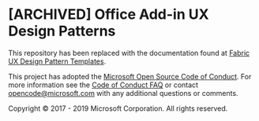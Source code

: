 # [ARCHIVED] Office Add-in UX Design Patterns

This repository has been replaced with the documentation found at [Fabric UX Design Pattern Templates](https://docs.microsoft.com/en-us/office/dev/add-ins/design/ux-design-pattern-templates).

This project has adopted the [Microsoft Open Source Code of Conduct](https://opensource.microsoft.com/codeofconduct/). For more information see the [Code of Conduct FAQ](https://opensource.microsoft.com/codeofconduct/faq/) or contact [opencode@microsoft.com](mailto:opencode@microsoft.com) with any additional questions or comments.

Copyright © 2017 - 2019 Microsoft Corporation. All rights reserved.
